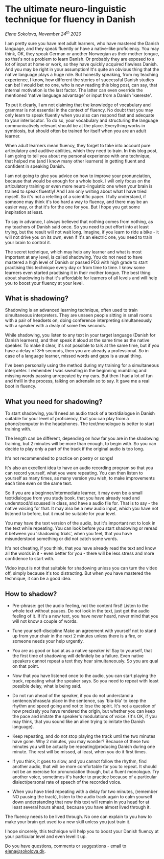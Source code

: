 # The ultimate neuro-linguistic technique for fluency in Danish 

*Elena Sokolova, November 24<sup>th</sup> 2020*

I am pretty sure you have met adult learners, who have mastered the Danish language, and they speak fluently or have a native-like proficiency. You may think, OK, they speak German or another Norwegian as their mother tongue, so that's not a problem to learn Danish. Or probably they are exposed to a lot of input at home or work, so they have quickly acquired flawless Danish. And you may be right in your assumption! It's quite an obvious thing that the native language plays a huge role. But honestly speaking, from my teaching experience, I know, how different the stories of successful Danish studies can be! I would bet no one, who is now reading this blog post, can say, that internal motivation is the last factor. The latter can even override the mentioned 'native language advantage' or input from a Danish 'kæreste'. 

To put it clearly, I am not claiming that the knowledge of vocabulary and grammar is not essential in the context of fluency. No doubt that you may only learn to speak fluently when you also can respond fast and adequate to your interlocutor. To do so, your vocabulary and structuring the language communicatively relevant should be at the place. Everything works in symbiosis, but should often be trained for itself when you are an adult learner. 

When adult learners mean fluency, they forget to take into account pure articulatory and auditive abilities, which they need to train. In this blog post, I am going to tell you about my personal experience with one technique, that helped me (and I know many other learners) in getting fluent and confident in speaking Danish. 

I am not going to give you advice on how to improve your pronunciation, because that would be enough for a whole book. I will only focus on the articulatory training or even more neuro-linguistic one when your brain is trained to speak fluently! And I am only writing about what I have tried myself. So it's not a retelling of a scientific paper. I fully understand, if someone may think it's too hard a way to fluency, and there may be an easier way, or that it's for the one for you. But I hope you get some inspiration at least. 

To say in advance, I always believed that nothing comes from nothing, as my teachers of Danish said once. So you need to put effort into at least trying, but the result will not wait long. Imagine, if you learn to ride a bike - it will not drive you on its own, even if it's an electric one, you need to train your brain to control it.  

The secret technique, which may help any learner and what is most important at any level, is called shadowing. You do not need to have mastered a high level of Danish or passed PD3 with high grade to start practising this technique every day or from time to time. I know some learners even started practising it in their mother tongue. The best thing about shadowing is that it's affordable for learners of all levels and will help you to boost your fluency at your level.  

## What is shadowing?

Shadowing is an advanced learning technique, often used to train simultaneous interpreters. They are unseen people sitting in small rooms with a pair of headsets on, doing conference interpreting simultaneously with a speaker with a dealy of some few seconds. 

While shadowing, you listen to any text in your target language (Danish for Danish learners), and then speak it aloud at the same time as the native speaker. To make it clear, it's not possible to talk at the same time, but if you have a delay of 3-5 seconds, then you are already a professional. So in case of a language learner, missed words and gaps is a usual thing. 

I've been personally using the method during my training for a simultaneous interpreter. I remember I was sweating in the beginning mumbling and missing words passing unrepeated by my ears. But then I had a lot of fun and thrill in the process, talking on adrenalin so to say. It gave me a real boot in fluency. 

## What you need for shadowing?

To start shadowing, you'll need an audio track of a text/dialogue in Danish suitable for your level of proficiency, that you can play from a phone/computer in the headphones. The text/monologue is better to start training with.

The length can be different, depending on how far you are in the shadowing training, but 2 minutes will be more than enough, to begin with. So you can decide to play only a part of the track if the original audio is too long. 

It's not recommended to practice on poetry or songs! 

It's also an excellent idea to have an audio recording program so that you can record yourself, what you were repeating. You can then listen to yourself as many times, as many version you wish, to make improvements each time even on the same text.

So if you are a beginner/intermediate learner, it may even be a small text/dialogue from you study book, that you have already read and understood/discussed in class, and have a audio file for. That is to say - the native voicing for that. It may also be a new audio input, which you have not listened to before, but it must be suitable for your level. 

You may have the text version of the audio, but it's important not to look in the text while repeating. You can look before you start shadowing or reread it between you 'shadowing trials', when you feel, that you have misunderstood something or did not catch some words.  

It's not cheating, if you think, that you have already read the text and know all the words in it - even better for you - there will be less stress and more confidence to start with. 

Video input is not that suitable for shadowing unless you can turn the video off, simply because it's too distracting. But when you have mastered the technique, it can be a good idea. 

## How to shadow?

* Pre-phrase: get the audio feeling, not the content first!
Listen to the whole text without pauses. Do not look in the text, just get the audio feeling of it. If it's a new text, you have never heard, never mind that you will not know a couple of words. 

* Tune your self-discipline 
Make an agreement with yourself not to stand up from your chair in the next 2 minutes unless there is a fire, or someone needs your help urgently. 

* You are as good or bad at as a native speaker is! 
Say to yourself, that the first time of shadowing will definitely be a failure. Even native speakers cannot repeat a text they hear simultaneously. So you are qual on that point. 

* Now that you have listened once to the audio, you can start playing the track, repeating what the speaker says. So you need to repeat with least possible delay, what is being said.

* Do not run ahead of the speaker, if you do not understand a sentence/phrase/a place in the sentence, say 'bla-bla' to keep the rhythm and speed going and not to lose the spirit. It's not a question of how precisely you have rendered the origin, but whether you can keep the pace and imitate the speaker's modulations of voice. (It's OK, if you may think, that you sound like an alien trying to imitate the Danish language). 

* Keep repeating, and do not stop playing the track until the two minutes have gone. Why 2 minutes, you may wonder? Because of these two minutes you will be actually be repeating/producing Danish during one minute. The rest will be missed, at least, when you do it first times.

* If you think, it goes to slow, and you cannot follow the rhythm, find another audio, that will be more comfortable for you to repeat. It should not be an exercise for pronunciation though, but a fluent monologue. Try another voice, sometimes it's harder to practice because of a particular dialect/personal rate of speech of the recorded voice.

* When you have tried repeating with a delay for two minutes, (remember NO pausing the track), listen to the audio track again to calm yourself down understanding that now this text will remain in you head for at least several hours ahead, because you have almost lived through it.

The fluency needs to be lived through. No one can explain to you how to make your brain get used to a new skill unless you just train it. 

I hope sincerely, this technique will help you to boost your Danish fluency at your particular level and even level it up. 


Do you have questions, comments or suggestions - email to [elena@sokolova.dk](mailto:elena@sokolova.dk). 

   <script async data-uid="135a810818" src="https://fantastic-artisan-8379.ck.page/135a810818/index.js"></script>


